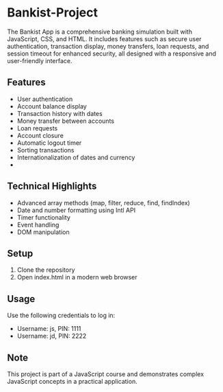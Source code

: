 # Bankist-Project
The Bankist App is a comprehensive banking simulation built with JavaScript, CSS, and HTML. It includes features such as secure user authentication, transaction display, money transfers, loan requests, and session timeout for enhanced security, all designed with a responsive and user-friendly interface.

## Features
- User authentication
- Account balance display
- Transaction history with dates
- Money transfer between accounts
- Loan requests
- Account closure
- Automatic logout timer
- Sorting transactions
- Internationalization of dates and currency
- 
## Technical Highlights
- Advanced array methods (map, filter, reduce, find, findIndex)
- Date and number formatting using Intl API
- Timer functionality
- Event handling
- DOM manipulation

## Setup
1. Clone the repository
2. Open index.html in a modern web browser

## Usage
Use the following credentials to log in:
- Username: js, PIN: 1111
- Username: jd, PIN: 2222

## Note
This project is part of a JavaScript course and demonstrates complex JavaScript concepts in a practical application.
